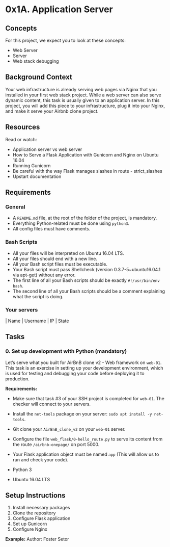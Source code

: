 # 0x1A. Application Server

## Concepts
For this project, we expect you to look at these concepts:
- Web Server
- Server
- Web stack debugging

## Background Context
Your web infrastructure is already serving web pages via Nginx that you installed in your first web stack project. While a web server can also serve dynamic content, this task is usually given to an application server. In this project, you will add this piece to your infrastructure, plug it into your Nginx, and make it serve your Airbnb clone project.

## Resources
Read or watch:
- Application server vs web server
- How to Serve a Flask Application with Gunicorn and Nginx on Ubuntu 16.04
- Running Gunicorn
- Be careful with the way Flask manages slashes in route - strict_slashes
- Upstart documentation

## Requirements
### General
- A `README.md` file, at the root of the folder of the project, is mandatory.
- Everything Python-related must be done using `python3`.
- All config files must have comments.

### Bash Scripts
- All your files will be interpreted on Ubuntu 16.04 LTS.
- All your files should end with a new line.
- All your Bash script files must be executable.
- Your Bash script must pass Shellcheck (version 0.3.7-5~ubuntu16.04.1 via apt-get) without any error.
- The first line of all your Bash scripts should be exactly `#!/usr/bin/env bash`.
- The second line of all your Bash scripts should be a comment explaining what the script is doing.

### Your servers
| Name           | Username | IP             | State   

## Tasks
### 0. Set up development with Python (mandatory)
Let’s serve what you built for AirBnB clone v2 - Web framework on `web-01`. This task is an exercise in setting up your development environment, which is used for testing and debugging your code before deploying it to production.

**Requirements:**
- Make sure that task #3 of your SSH project is completed for `web-01`. The checker will connect to your servers.
- Install the `net-tools` package on your server: `sudo apt install -y net-tools`.
- Git clone your `AirBnB_clone_v2` on your `web-01` server.
- Configure the file `web_flask/0-hello_route.py` to serve its content from the route `/airbnb-onepage/` on port 5000.
- Your Flask application object must be named `app` (This will allow us to run and check your code).

- Python 3
- Ubuntu 16.04 LTS

## Setup Instructions
1. Install necessary packages
2. Clone the repository
3. Configure Flask application
4. Set up Gunicorn
5. Configure Nginx

**Example:**
Author: Foster Setor

